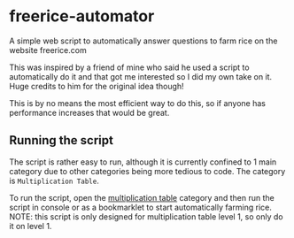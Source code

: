 # freerice-automator
A simple web script to automatically answer questions to farm rice on the website freerice.com

This was inspired by a friend of mine who said he used a script to automatically do it and that got me interested so I did my own take on it. Huge credits to him for the original idea though!

This is by no means the most efficient way to do this, so if anyone has performance increases that would be great.

## Running the script
The script is rather easy to run, although it is currently confined to 1 main category due to other categories being more tedious to code. The category is `Multiplication Table`.

To run the script, open the [multiplication table](https://play.freerice.com/categories/multiplication-table?level=1) category and then run the script in console or as a bookmarklet to start automatically farming rice. NOTE: this script is only designed for multiplication table level 1, so only do it on level 1.
